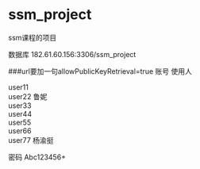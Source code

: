 # ssm_project
ssm课程的项目

数据库
182.61.60.156:3306/ssm_project

###url要加一句allowPublicKeyRetrieval=true
账号        使用人

user11      
user22      鲁妮    
user33      
user44      
user55      
user66      
user77      杨渝挺

密码
Abc123456+
